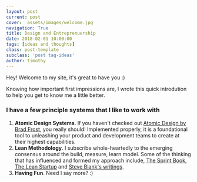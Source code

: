 ```yaml
---
layout: post
current: post
cover:  assets/images/welcome.jpg
navigation: True
title: Design and Entreprenuership
date: 2018-02-01 10:00:00
tags: [ideas and thoughts]
class: post-template
subclass: 'post tag-ideas'
author: timothy
---
```


Hey! Welcome to my site, it's great to have you :)

Knowing how important first impressions are, I wrote this quick introdution to help you get to know me a little better.

### I have a few principle systems that I like to work with

1. **Atomic Design Systems**. If you haven't checked out [Atomic Design by Brad Frost](http://atomicdesign.bradfrost.com/), you really should! Implemented properly, it is a foundational tool to unleashing your product and development teams to create at their highest capabilities.
2. **Lean Methodology**. I subscribe whole-heartedly to the emerging consensus around the build, measure, learn model. Some of the thinking that has influenced and formed my approach include, [The Sprint Book](https://www.thesprintbook.com/), [The Lean Startup](http://theleanstartup.com/)
and [Steve Blank's writings](https://steveblank.com/category/business-model-versus-business-plan/).
3. **Having Fun**. Need I say more? :)
